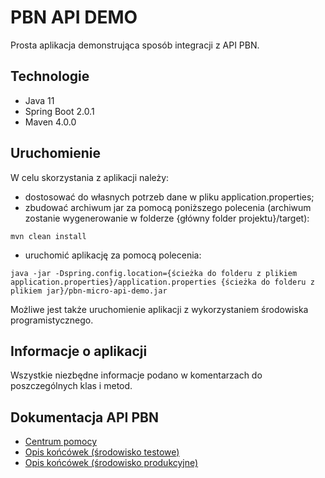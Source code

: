 # PBN API DEMO
Prosta aplikacja demonstrująca sposób integracji z API PBN.

## Technologie
- Java 11
- Spring Boot 2.0.1
- Maven 4.0.0

## Uruchomienie
W celu skorzystania z aplikacji należy:
- dostosować do własnych potrzeb dane w pliku application.properties;
- zbudować archiwum jar za pomocą poniższego polecenia (archiwum zostanie wygenerowanie w folderze {główny folder projektu}/target):
```console
mvn clean install
```
- uruchomić aplikację za pomocą polecenia:
```console
java -jar -Dspring.config.location={ścieżka do folderu z plikiem application.properties}/application.properties {ścieżka do folderu z plikiem jar}/pbn-micro-api-demo.jar
```
Możliwe jest także uruchomienie aplikacji z wykorzystaniem środowiska programistycznego.

## Informacje o aplikacji
Wszystkie niezbędne informacje podano w komentarzach do poszczególnych klas i metod.

## Dokumentacja API PBN
- [Centrum pomocy](https://pbn.nauka.gov.pl/centrum-pomocy/baza-wiedzy-kategoria/masowe-interfejsy-wymiany-danych/)
- [Opis końcówek (środowisko testowe)](https://pbn-micro-alpha.opi.org.pl/api/)
- [Opis końcówek (środowisko produkcyjne)](https://pbn.nauka.gov.pl/api/)
